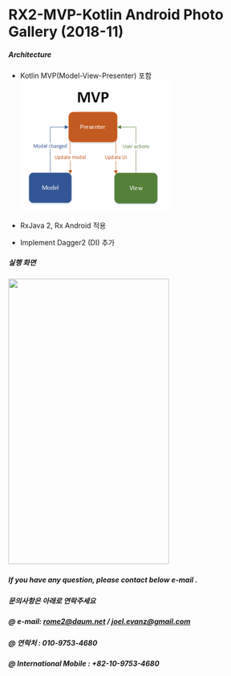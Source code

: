 
# RX2-MVP-Kotlin Android Photo Gallery (2018-11)


##### Architecture

- Kotlin MVP(Model-View-Presenter) 포함  
  <img src="_files/mini_MVP_diagram.png" />
- RxJava 2, Rx Android 적용  
  
- Implement Dagger2 (DI) 추가 

##### 실행 화면  
  
  <img src="_files/Rx2_MVP_anim.gif" width="320" height="569" />
 
##### If you have any question, please contact below e-mail . <br>
#####  문의사항은 아래로 연락주세요 <br>
##### @ e-mail: rome2@daum.net / joel.evanz@gmail.com <br>
##### @ 연락처 : 010-9753-4680 <br>
##### @ International Mobile : +82-10-9753-4680  <br>
 



